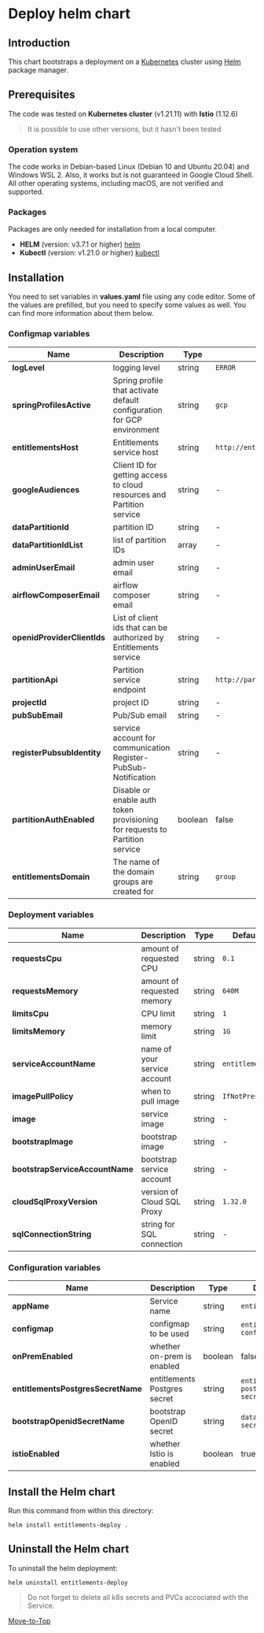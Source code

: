 <!--- Deploy -->

# Deploy helm chart

## Introduction

This chart bootstraps a deployment on a [Kubernetes](https://kubernetes.io) cluster using [Helm](https://helm.sh) package manager.

## Prerequisites

The code was tested on **Kubernetes cluster** (v1.21.11) with **Istio** (1.12.6)
> It is possible to use other versions, but it hasn't been tested

### Operation system

The code works in Debian-based Linux (Debian 10 and Ubuntu 20.04) and Windows WSL 2. Also, it works but is not guaranteed in Google Cloud Shell. All other operating systems, including macOS, are not verified and supported.

### Packages

Packages are only needed for installation from a local computer.

- **HELM** (version: v3.7.1 or higher) [helm](https://helm.sh/docs/intro/install/)
- **Kubectl** (version: v1.21.0 or higher) [kubectl](https://kubernetes.io/docs/tasks/tools/#kubectl)

## Installation

You need to set variables in **values.yaml** file using any code editor. Some of the values are prefilled, but you need to specify some values as well. You can find more information about them below.

### Configmap variables

| Name | Description | Type | Default | Required |
|------|-------------|------|---------|----------|
**logLevel** | logging level | string | `ERROR` | yes
**springProfilesActive** | Spring profile that activate default configuration for GCP environment | string | `gcp` | yes
**entitlementsHost** | Entitlements service host | string | `http://entitlements` | yes
**googleAudiences** | Client ID for getting access to cloud resources and Partition service | string | - | yes
**dataPartitionId** | partition ID | string | - | yes
**dataPartitionIdList** | list of partition IDs | array | - | yes
**adminUserEmail** | admin user email | string | - | yes
**airflowComposerEmail** | airflow composer email  | string | - | yes
**openidProviderClientIds** | List of client ids that can be authorized by Entitlements service | string | - | yes
**partitionApi** | Partition service endpoint | string | `http://partition/api/partition/v1/` | yes
**projectId** | project ID | string | - | yes
**pubSubEmail** | Pub/Sub email | string | - | yes
**registerPubsubIdentity** | service account for communication Register-PubSub-Notification | string | - | yes
**partitionAuthEnabled** | Disable or enable auth token provisioning for requests to Partition service | boolean | false | yes
**entitlementsDomain** | The name of the domain groups are created for | string | `group` | yes

### Deployment variables

| Name | Description | Type | Default | Required |
|------|-------------|------|---------|----------|
**requestsCpu** | amount of requested CPU | string | `0.1` | yes
**requestsMemory** | amount of requested memory| string | `640M` | yes
**limitsCpu** | CPU limit | string | `1` | yes
**limitsMemory** | memory limit | string | `1G` | yes
**serviceAccountName** | name of your service account | string | `entitlements` | yes
**imagePullPolicy** | when to pull image | string | `IfNotPresent` | yes
**image** | service image | string | - | yes
**bootstrapImage** | bootstrap image | string | - | yes
**bootstrapServiceAccountName** | bootstrap service account | string | - | yes
**cloudSqlProxyVersion** | version of Cloud SQL Proxy | string | `1.32.0` | yes
**sqlConnectionString** | string for SQL connection | string | - | yes

### Configuration variables

| Name | Description | Type | Default | Required |
|------|-------------|------|---------|----------|
**appName** | Service name | string | `entitlements` | yes
**configmap** | configmap to be used | string | `entitlements-config` | yes
**onPremEnabled** | whether on-prem is enabled | boolean | false | yes
**entitlementsPostgresSecretName** | entitlements Postgres secret | string | `entitlements-postgres-secret` | yes
**bootstrapOpenidSecretName** | bootstrap OpenID secret | string | `datafier-secret` | yes
**istioEnabled** | whether Istio is enabled | boolean | true | yes

## Install the Helm chart

Run this command from within this directory:

```console
helm install entitlements-deploy .
```

## Uninstall the Helm chart

To uninstall the helm deployment:

```console
helm uninstall entitlements-deploy
```

> Do not forget to delete all k8s secrets and PVCs accociated with the Service.

[Move-to-Top](#deploy-helm-chart)
